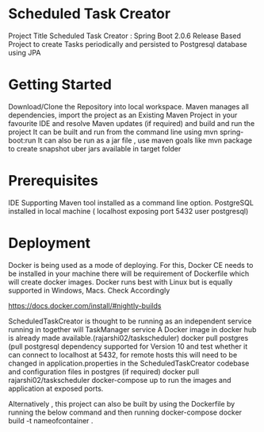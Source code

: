 # Scheduled Task Creator


Project Title
Scheduled Task Creator : Spring Boot 2.0.6 Release Based Project to create Tasks periodically and persisted to Postgresql database using JPA

# Getting Started
Download/Clone the Repository into local workspace.
Maven manages all dependencies, import the project as an Existing Maven Project in your favourite IDE and resolve Maven updates (if required) and build and run the project
It can be built and run from the command line using mvn spring-boot:run
It can also be run as a jar file , use maven goals like mvn package to create snapshot uber jars available in target folder

# Prerequisites
IDE Supporting
Maven tool installed as a command line option.
PostgreSQL installed in local machine ( localhost exposing port 5432 user postgresql)

# Deployment
Docker is being used as a mode of deploying. 
For this, Docker CE needs to be installed in your machine there will be requirement of Dockerfile which will create docker images.
Docker runs best with Linux but is equally supported in Windows, Macs. Check Accordingly

https://docs.docker.com/install/#nightly-builds

ScheduledTaskCreator is thought to be running as an independent service running in together will TaskManager service
A Docker image in docker hub is already made available.(rajarshi02/taskscheduler)
docker pull postgres (pull postgresql dependency supported for Version 10 and test whether it can connect to localhost at 5432, for remote hosts this will need to be changed in application.properties in the ScheduledTaskCreator codebase and configuration files in postgres (if required)
docker pull rajarshi02/taskscheduler
docker-compose up to run the images and application at exposed ports.

Alternatively , this project can also be built by using the Dockerfile by running the below command and then running docker-compose 
docker build -t nameofcontainer .


